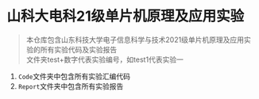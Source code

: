 # 山科大电科21级单片机原理及应用实验
> 本仓库包含山东科技大学电子信息科学与技术2021级单片机原理及应用实验的所有实验代码及实验报告  
> 文件夹test+数字代表实验编号，如test1代表实验一  

1. `Code`文件夹中包含所有实验汇编代码
2. `Report`文件夹中包含所有实验报告


